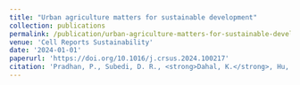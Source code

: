 ```yaml
---
title: "Urban agriculture matters for sustainable development"
collection: publications
permalink: /publication/urban-agriculture-matters-for-sustainable-developm
venue: 'Cell Reports Sustainability'
date: '2024-01-01'
paperurl: 'https://doi.org/10.1016/j.crsus.2024.100217'
citation: 'Pradhan, P., Subedi, D. R., <strong>Dahal, K.</strong>, Hu, Y., Gurung, P., Pokharel, S., Kafle, S., Khatri, B., Basyal, S., Gurung, M., & Joshi, A. (2024). &quot;Urban agriculture matters for sustainable development.&quot; <i>Cell Reports Sustainability</i>.'
---
```


